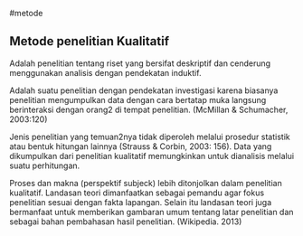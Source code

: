 #metode 
## Metode penelitian Kualitatif

Adalah penelitian tentang riset yang bersifat deskriptif dan cenderung menggunakan analisis dengan pendekatan induktif. 

Adalah suatu penelitian dengan pendekatan investigasi karena biasanya penelitian mengumpulkan data dengan cara bertatap muka langsung berinteraksi dengan orang2 di tempat penelitian. (McMillan & Schumacher, 2003:120)

Jenis penelitian yang temuan2nya tidak diperoleh melalui prosedur statistik atau bentuk hitungan lainnya (Strauss & Corbin, 2003: 156). Data yang dikumpulkan dari penelitian kualitatif memungkinkan untuk dianalisis melalui suatu perhitungan.




Proses dan makna (perspektif subjeck) lebih ditonjolkan dalam penelitian kualitatif.
Landasan teori dimanfaatkan sebagai pemandu agar fokus penelitian sesuai dengan fakta lapangan. Selain itu landasan teori juga bermanfaat untuk memberikan gambaran umum tentang latar penelitian dan sebagai bahan pembahasan hasil penelitian. (Wikipedia. 2013)